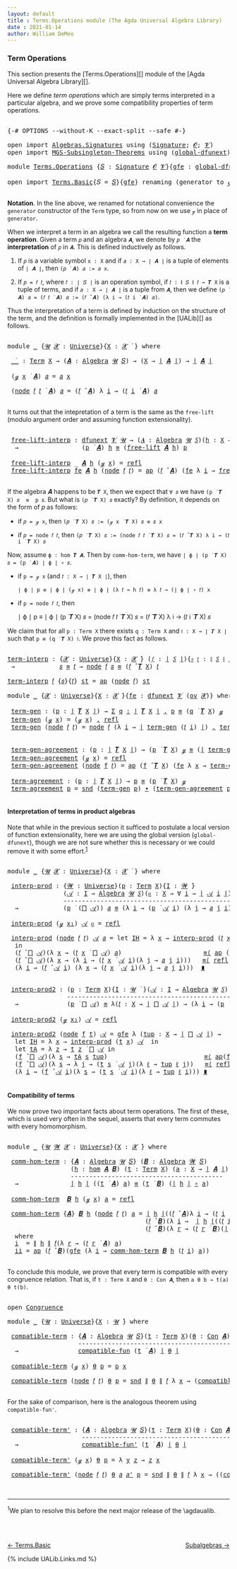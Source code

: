 ```yaml
---
layout: default
title : Terms.Operations module (The Agda Universal Algebra Library)
date : 2021-01-14
author: William DeMeo
---
```


### <a id="term-operations">Term Operations</a>

This section presents the [Terms.Operations][] module of the [Agda Universal Algebra Library][].

Here we define *term operations* which are simply terms interpreted in a particular algebra, and we prove some compatibility properties of term operations.

<pre class="Agda">

<a id="453" class="Symbol">{-#</a> <a id="457" class="Keyword">OPTIONS</a> <a id="465" class="Pragma">--without-K</a> <a id="477" class="Pragma">--exact-split</a> <a id="491" class="Pragma">--safe</a> <a id="498" class="Symbol">#-}</a>

<a id="503" class="Keyword">open</a> <a id="508" class="Keyword">import</a> <a id="515" href="Algebras.Signatures.html" class="Module">Algebras.Signatures</a> <a id="535" class="Keyword">using</a> <a id="541" class="Symbol">(</a><a id="542" href="Algebras.Signatures.html#1299" class="Function">Signature</a><a id="551" class="Symbol">;</a> <a id="553" href="Prelude.Preliminaries.html#6320" class="Generalizable">𝓞</a><a id="554" class="Symbol">;</a> <a id="556" href="Universes.html#262" class="Generalizable">𝓥</a><a id="557" class="Symbol">)</a>
<a id="559" class="Keyword">open</a> <a id="564" class="Keyword">import</a> <a id="571" href="MGS-Subsingleton-Theorems.html" class="Module">MGS-Subsingleton-Theorems</a> <a id="597" class="Keyword">using</a> <a id="603" class="Symbol">(</a><a id="604" href="MGS-Subsingleton-Theorems.html#3468" class="Function">global-dfunext</a><a id="618" class="Symbol">)</a>

<a id="621" class="Keyword">module</a> <a id="628" href="Terms.Operations.html" class="Module">Terms.Operations</a> <a id="645" class="Symbol">{</a><a id="646" href="Terms.Operations.html#646" class="Bound">𝑆</a> <a id="648" class="Symbol">:</a> <a id="650" href="Algebras.Signatures.html#1299" class="Function">Signature</a> <a id="660" href="Prelude.Preliminaries.html#6320" class="Generalizable">𝓞</a> <a id="662" href="Universes.html#262" class="Generalizable">𝓥</a><a id="663" class="Symbol">}{</a><a id="665" href="Terms.Operations.html#665" class="Bound">gfe</a> <a id="669" class="Symbol">:</a> <a id="671" href="MGS-Subsingleton-Theorems.html#3468" class="Function">global-dfunext</a><a id="685" class="Symbol">}</a> <a id="687" class="Keyword">where</a>

<a id="694" class="Keyword">open</a> <a id="699" class="Keyword">import</a> <a id="706" href="Terms.Basic.html" class="Module">Terms.Basic</a><a id="717" class="Symbol">{</a><a id="718" class="Argument">𝑆</a> <a id="720" class="Symbol">=</a> <a id="722" href="Terms.Operations.html#646" class="Bound">𝑆</a><a id="723" class="Symbol">}{</a><a id="725" href="Terms.Operations.html#665" class="Bound">gfe</a><a id="728" class="Symbol">}</a> <a id="730" class="Keyword">renaming</a> <a id="739" class="Symbol">(</a>generator <a id="750" class="Symbol">to</a> ℊ<a id="754" class="Symbol">)</a> <a id="756" class="Keyword">public</a>

</pre>

**Notation**. In the line above, we renamed for notational convenience the `generator` constructor of the `Term` type, so from now on we use `ℊ` in place of `generator`.

When we interpret a term in an algebra we call the resulting function a **term operation**.  Given a term `𝑝` and an algebra `𝑨`, we denote by `𝑝 ̇ 𝑨` the **interpretation** of `𝑝` in `𝑨`.  This is defined inductively as follows.

1. If `𝑝` is a variable symbol `x : X` and if `𝑎 : X → ∣ 𝑨 ∣` is a tuple of elements of `∣ 𝑨 ∣`, then `(𝑝 ̇ 𝑨) 𝑎 := 𝑎 x`.

2. If `𝑝 = 𝑓 𝑡`, where `𝑓 : ∣ 𝑆 ∣` is an operation symbol, if `𝑡 : ∥ 𝑆 ∥ 𝑓 → 𝑻 X` is a tuple of terms, and if `𝑎 : X → ∣ 𝑨 ∣` is a tuple from `𝑨`, then we define `(𝑝 ̇ 𝑨) 𝑎 = (𝑓 𝑡 ̇ 𝑨) 𝑎 := (𝑓 ̂ 𝑨) (λ i → (𝑡 i ̇ 𝑨) 𝑎)`.

Thus the interpretation of a term is defined by induction on the structure of the term, and the definition is formally implemented in the [UALib][] as follows.

<pre class="Agda">

<a id="1697" class="Keyword">module</a> <a id="1704" href="Terms.Operations.html#1704" class="Module">_</a> <a id="1706" class="Symbol">{</a><a id="1707" href="Terms.Operations.html#1707" class="Bound">𝓤</a> <a id="1709" href="Terms.Operations.html#1709" class="Bound">𝓧</a> <a id="1711" class="Symbol">:</a> <a id="1713" href="Universes.html#205" class="Function">Universe</a><a id="1721" class="Symbol">}{</a><a id="1723" href="Terms.Operations.html#1723" class="Bound">X</a> <a id="1725" class="Symbol">:</a> <a id="1727" href="Terms.Operations.html#1709" class="Bound">𝓧</a> <a id="1729" href="Universes.html#403" class="Function Operator">̇</a> <a id="1731" class="Symbol">}</a> <a id="1733" class="Keyword">where</a>

 <a id="1741" href="Terms.Operations.html#1741" class="Function Operator">_̇_</a> <a id="1745" class="Symbol">:</a> <a id="1747" href="Terms.Basic.html#2322" class="Datatype">Term</a> <a id="1752" href="Terms.Operations.html#1723" class="Bound">X</a> <a id="1754" class="Symbol">→</a> <a id="1756" class="Symbol">(</a><a id="1757" href="Terms.Operations.html#1757" class="Bound">𝑨</a> <a id="1759" class="Symbol">:</a> <a id="1761" href="Algebras.Algebras.html#694" class="Function">Algebra</a> <a id="1769" href="Terms.Operations.html#1707" class="Bound">𝓤</a> <a id="1771" href="Terms.Operations.html#646" class="Bound">𝑆</a><a id="1772" class="Symbol">)</a> <a id="1774" class="Symbol">→</a> <a id="1776" class="Symbol">(</a><a id="1777" href="Terms.Operations.html#1723" class="Bound">X</a> <a id="1779" class="Symbol">→</a> <a id="1781" href="Prelude.Preliminaries.html#10856" class="Function Operator">∣</a> <a id="1783" href="Terms.Operations.html#1757" class="Bound">𝑨</a> <a id="1785" href="Prelude.Preliminaries.html#10856" class="Function Operator">∣</a><a id="1786" class="Symbol">)</a> <a id="1788" class="Symbol">→</a> <a id="1790" href="Prelude.Preliminaries.html#10856" class="Function Operator">∣</a> <a id="1792" href="Terms.Operations.html#1757" class="Bound">𝑨</a> <a id="1794" href="Prelude.Preliminaries.html#10856" class="Function Operator">∣</a>

 <a id="1798" class="Symbol">(</a><a id="1799" href="Terms.Operations.html#753" class="InductiveConstructor">ℊ</a> <a id="1801" href="Terms.Operations.html#1801" class="Bound">x</a> <a id="1803" href="Terms.Operations.html#1741" class="Function Operator">̇</a> <a id="1805" href="Terms.Operations.html#1805" class="Bound">𝑨</a><a id="1806" class="Symbol">)</a> <a id="1808" href="Terms.Operations.html#1808" class="Bound">𝑎</a> <a id="1810" class="Symbol">=</a> <a id="1812" href="Terms.Operations.html#1808" class="Bound">𝑎</a> <a id="1814" href="Terms.Operations.html#1801" class="Bound">x</a>

 <a id="1818" class="Symbol">(</a><a id="1819" href="Terms.Basic.html#2395" class="InductiveConstructor">node</a> <a id="1824" href="Terms.Operations.html#1824" class="Bound">𝑓</a> <a id="1826" href="Terms.Operations.html#1826" class="Bound">𝑡</a> <a id="1828" href="Terms.Operations.html#1741" class="Function Operator">̇</a> <a id="1830" href="Terms.Operations.html#1830" class="Bound">𝑨</a><a id="1831" class="Symbol">)</a> <a id="1833" href="Terms.Operations.html#1833" class="Bound">𝑎</a> <a id="1835" class="Symbol">=</a> <a id="1837" class="Symbol">(</a><a id="1838" href="Terms.Operations.html#1824" class="Bound">𝑓</a> <a id="1840" href="Algebras.Algebras.html#2991" class="Function Operator">̂</a> <a id="1842" href="Terms.Operations.html#1830" class="Bound">𝑨</a><a id="1843" class="Symbol">)</a> <a id="1845" class="Symbol">λ</a> <a id="1847" href="Terms.Operations.html#1847" class="Bound">i</a> <a id="1849" class="Symbol">→</a> <a id="1851" class="Symbol">(</a><a id="1852" href="Terms.Operations.html#1826" class="Bound">𝑡</a> <a id="1854" href="Terms.Operations.html#1847" class="Bound">i</a> <a id="1856" href="Terms.Operations.html#1741" class="Function Operator">̇</a> <a id="1858" href="Terms.Operations.html#1830" class="Bound">𝑨</a><a id="1859" class="Symbol">)</a> <a id="1861" href="Terms.Operations.html#1833" class="Bound">𝑎</a>

</pre>

It turns out that the intepretation of a term is the same as the `free-lift` (modulo argument order and assuming function extensionality).

<pre class="Agda">

 <a id="2031" href="Terms.Operations.html#2031" class="Function">free-lift-interp</a> <a id="2048" class="Symbol">:</a> <a id="2050" href="MGS-FunExt-from-Univalence.html#2039" class="Function">dfunext</a> <a id="2058" href="Terms.Operations.html#662" class="Bound">𝓥</a> <a id="2060" href="Terms.Operations.html#1707" class="Bound">𝓤</a> <a id="2062" class="Symbol">→</a> <a id="2064" class="Symbol">(</a><a id="2065" href="Terms.Operations.html#2065" class="Bound">𝑨</a> <a id="2067" class="Symbol">:</a> <a id="2069" href="Algebras.Algebras.html#694" class="Function">Algebra</a> <a id="2077" href="Terms.Operations.html#1707" class="Bound">𝓤</a> <a id="2079" href="Terms.Operations.html#646" class="Bound">𝑆</a><a id="2080" class="Symbol">)(</a><a id="2082" href="Terms.Operations.html#2082" class="Bound">h</a> <a id="2084" class="Symbol">:</a> <a id="2086" href="Terms.Operations.html#1723" class="Bound">X</a> <a id="2088" class="Symbol">→</a> <a id="2090" href="Prelude.Preliminaries.html#10856" class="Function Operator">∣</a> <a id="2092" href="Terms.Operations.html#2065" class="Bound">𝑨</a> <a id="2094" href="Prelude.Preliminaries.html#10856" class="Function Operator">∣</a><a id="2095" class="Symbol">)(</a><a id="2097" href="Terms.Operations.html#2097" class="Bound">p</a> <a id="2099" class="Symbol">:</a> <a id="2101" href="Terms.Basic.html#2322" class="Datatype">Term</a> <a id="2106" href="Terms.Operations.html#1723" class="Bound">X</a><a id="2107" class="Symbol">)</a>
  <a id="2111" class="Symbol">→</a>                 <a id="2129" class="Symbol">(</a><a id="2130" href="Terms.Operations.html#2097" class="Bound">p</a> <a id="2132" href="Terms.Operations.html#1741" class="Function Operator">̇</a> <a id="2134" href="Terms.Operations.html#2065" class="Bound">𝑨</a><a id="2135" class="Symbol">)</a> <a id="2137" href="Terms.Operations.html#2082" class="Bound">h</a> <a id="2139" href="MGS-MLTT.html#4207" class="Datatype Operator">≡</a> <a id="2141" class="Symbol">(</a><a id="2142" href="Terms.Basic.html#4360" class="Function">free-lift</a> <a id="2152" href="Terms.Operations.html#2065" class="Bound">𝑨</a> <a id="2154" href="Terms.Operations.html#2082" class="Bound">h</a><a id="2155" class="Symbol">)</a> <a id="2157" href="Terms.Operations.html#2097" class="Bound">p</a>

 <a id="2161" href="Terms.Operations.html#2031" class="Function">free-lift-interp</a> <a id="2178" class="Symbol">_</a> <a id="2180" href="Terms.Operations.html#2180" class="Bound">𝑨</a> <a id="2182" href="Terms.Operations.html#2182" class="Bound">h</a> <a id="2184" class="Symbol">(</a><a id="2185" href="Terms.Operations.html#753" class="InductiveConstructor">ℊ</a> <a id="2187" href="Terms.Operations.html#2187" class="Bound">x</a><a id="2188" class="Symbol">)</a> <a id="2190" class="Symbol">=</a> <a id="2192" href="MGS-MLTT.html#4221" class="InductiveConstructor">refl</a>
 <a id="2198" href="Terms.Operations.html#2031" class="Function">free-lift-interp</a> <a id="2215" href="Terms.Operations.html#2215" class="Bound">fe</a> <a id="2218" href="Terms.Operations.html#2218" class="Bound">𝑨</a> <a id="2220" href="Terms.Operations.html#2220" class="Bound">h</a> <a id="2222" class="Symbol">(</a><a id="2223" href="Terms.Basic.html#2395" class="InductiveConstructor">node</a> <a id="2228" href="Terms.Operations.html#2228" class="Bound">𝑓</a> <a id="2230" href="Terms.Operations.html#2230" class="Bound">𝑡</a><a id="2231" class="Symbol">)</a> <a id="2233" class="Symbol">=</a> <a id="2235" href="MGS-MLTT.html#6613" class="Function">ap</a> <a id="2238" class="Symbol">(</a><a id="2239" href="Terms.Operations.html#2228" class="Bound">𝑓</a> <a id="2241" href="Algebras.Algebras.html#2991" class="Function Operator">̂</a> <a id="2243" href="Terms.Operations.html#2218" class="Bound">𝑨</a><a id="2244" class="Symbol">)</a> <a id="2246" class="Symbol">(</a><a id="2247" href="Terms.Operations.html#2215" class="Bound">fe</a> <a id="2250" class="Symbol">λ</a> <a id="2252" href="Terms.Operations.html#2252" class="Bound">i</a> <a id="2254" class="Symbol">→</a> <a id="2256" href="Terms.Operations.html#2031" class="Function">free-lift-interp</a> <a id="2273" href="Terms.Operations.html#2215" class="Bound">fe</a> <a id="2276" href="Terms.Operations.html#2218" class="Bound">𝑨</a> <a id="2278" href="Terms.Operations.html#2220" class="Bound">h</a> <a id="2280" class="Symbol">(</a><a id="2281" href="Terms.Operations.html#2230" class="Bound">𝑡</a> <a id="2283" href="Terms.Operations.html#2252" class="Bound">i</a><a id="2284" class="Symbol">))</a>

</pre>

If the algebra 𝑨 happens to be `𝑻 X`, then we expect that `∀ 𝑠` we have `(p ̇ 𝑻 X) 𝑠  ≡  p 𝑠`. But what is `(𝑝 ̇ 𝑻 X) 𝑠` exactly? By definition, it depends on the form of 𝑝 as follows:

* if `𝑝 = ℊ x`, then `(𝑝 ̇ 𝑻 X) 𝑠 := (ℊ x ̇ 𝑻 X) 𝑠 ≡ 𝑠 x`

* if `𝑝 = node 𝑓 𝑡`, then `(𝑝 ̇ 𝑻 X) 𝑠 := (node 𝑓 𝑡 ̇ 𝑻 X) 𝑠 = (𝑓 ̂ 𝑻 X) λ i → (𝑡 i ̇ 𝑻 X) 𝑠`

Now, assume `ϕ : hom 𝑻 𝑨`. Then by `comm-hom-term`, we have `∣ ϕ ∣ (p ̇ 𝑻 X) 𝑠 = (p ̇ 𝑨) ∣ ϕ ∣ ∘ 𝑠`.

* if `p = ℊ x` (and `𝑡 : X → ∣ 𝑻 X ∣`), then

  `∣ ϕ ∣ p ≡ ∣ ϕ ∣ (ℊ x) ≡ ∣ ϕ ∣ (λ 𝑡 → h 𝑡) ≡ λ 𝑡 → (∣ ϕ ∣ ∘ 𝑡) x`

* if `p = node 𝑓 𝑡`, then

   ∣ ϕ ∣ p ≡ ∣ ϕ ∣ (p ̇ 𝑻 X) 𝑠 = (node 𝑓 𝑡 ̇ 𝑻 X) 𝑠 = (𝑓 ̂ 𝑻 X) λ i → (𝑡 i ̇ 𝑻 X) 𝑠

We claim that for all `p : Term X` there exists `q : Term X` and `𝔱 : X → ∣ 𝑻 X ∣` such that `p ≡ (q ̇ 𝑻 X) 𝔱`. We prove this fact as follows.

<pre class="Agda">

<a id="term-interp"></a><a id="3127" href="Terms.Operations.html#3127" class="Function">term-interp</a> <a id="3139" class="Symbol">:</a> <a id="3141" class="Symbol">{</a><a id="3142" href="Terms.Operations.html#3142" class="Bound">𝓧</a> <a id="3144" class="Symbol">:</a> <a id="3146" href="Universes.html#205" class="Function">Universe</a><a id="3154" class="Symbol">}{</a><a id="3156" href="Terms.Operations.html#3156" class="Bound">X</a> <a id="3158" class="Symbol">:</a> <a id="3160" href="Terms.Operations.html#3142" class="Bound">𝓧</a> <a id="3162" href="Universes.html#403" class="Function Operator">̇</a><a id="3163" class="Symbol">}</a> <a id="3165" class="Symbol">(</a><a id="3166" href="Terms.Operations.html#3166" class="Bound">𝑓</a> <a id="3168" class="Symbol">:</a> <a id="3170" href="Prelude.Preliminaries.html#10856" class="Function Operator">∣</a> <a id="3172" href="Terms.Operations.html#646" class="Bound">𝑆</a> <a id="3174" href="Prelude.Preliminaries.html#10856" class="Function Operator">∣</a><a id="3175" class="Symbol">){</a><a id="3177" href="Terms.Operations.html#3177" class="Bound">𝑠</a> <a id="3179" href="Terms.Operations.html#3179" class="Bound">𝑡</a> <a id="3181" class="Symbol">:</a> <a id="3183" href="Prelude.Preliminaries.html#10934" class="Function Operator">∥</a> <a id="3185" href="Terms.Operations.html#646" class="Bound">𝑆</a> <a id="3187" href="Prelude.Preliminaries.html#10934" class="Function Operator">∥</a> <a id="3189" href="Terms.Operations.html#3166" class="Bound">𝑓</a> <a id="3191" class="Symbol">→</a> <a id="3193" href="Terms.Basic.html#2322" class="Datatype">Term</a> <a id="3198" href="Terms.Operations.html#3156" class="Bound">X</a><a id="3199" class="Symbol">}</a>
 <a id="3202" class="Symbol">→</a>            <a id="3215" href="Terms.Operations.html#3177" class="Bound">𝑠</a> <a id="3217" href="MGS-MLTT.html#4207" class="Datatype Operator">≡</a> <a id="3219" href="Terms.Operations.html#3179" class="Bound">𝑡</a> <a id="3221" class="Symbol">→</a> <a id="3223" href="Terms.Basic.html#2395" class="InductiveConstructor">node</a> <a id="3228" href="Terms.Operations.html#3166" class="Bound">𝑓</a> <a id="3230" href="Terms.Operations.html#3177" class="Bound">𝑠</a> <a id="3232" href="MGS-MLTT.html#4207" class="Datatype Operator">≡</a> <a id="3234" class="Symbol">(</a><a id="3235" href="Terms.Operations.html#3166" class="Bound">𝑓</a> <a id="3237" href="Algebras.Algebras.html#2991" class="Function Operator">̂</a> <a id="3239" href="Terms.Basic.html#3657" class="Function">𝑻</a> <a id="3241" href="Terms.Operations.html#3156" class="Bound">X</a><a id="3242" class="Symbol">)</a> <a id="3244" href="Terms.Operations.html#3179" class="Bound">𝑡</a>

<a id="3247" href="Terms.Operations.html#3127" class="Function">term-interp</a> <a id="3259" href="Terms.Operations.html#3259" class="Bound">𝑓</a> <a id="3261" class="Symbol">{</a><a id="3262" href="Terms.Operations.html#3262" class="Bound">𝑠</a><a id="3263" class="Symbol">}{</a><a id="3265" href="Terms.Operations.html#3265" class="Bound">𝑡</a><a id="3266" class="Symbol">}</a> <a id="3268" href="Terms.Operations.html#3268" class="Bound">st</a> <a id="3271" class="Symbol">=</a> <a id="3273" href="MGS-MLTT.html#6613" class="Function">ap</a> <a id="3276" class="Symbol">(</a><a id="3277" href="Terms.Basic.html#2395" class="InductiveConstructor">node</a> <a id="3282" href="Terms.Operations.html#3259" class="Bound">𝑓</a><a id="3283" class="Symbol">)</a> <a id="3285" href="Terms.Operations.html#3268" class="Bound">st</a>

<a id="3289" class="Keyword">module</a> <a id="3296" href="Terms.Operations.html#3296" class="Module">_</a> <a id="3298" class="Symbol">{</a><a id="3299" href="Terms.Operations.html#3299" class="Bound">𝓧</a> <a id="3301" class="Symbol">:</a> <a id="3303" href="Universes.html#205" class="Function">Universe</a><a id="3311" class="Symbol">}{</a><a id="3313" href="Terms.Operations.html#3313" class="Bound">X</a> <a id="3315" class="Symbol">:</a> <a id="3317" href="Terms.Operations.html#3299" class="Bound">𝓧</a> <a id="3319" href="Universes.html#403" class="Function Operator">̇</a><a id="3320" class="Symbol">}{</a><a id="3322" href="Terms.Operations.html#3322" class="Bound">fe</a> <a id="3325" class="Symbol">:</a> <a id="3327" href="MGS-FunExt-from-Univalence.html#2039" class="Function">dfunext</a> <a id="3335" href="Terms.Operations.html#662" class="Bound">𝓥</a> <a id="3337" class="Symbol">(</a><a id="3338" href="Algebras.Products.html#1918" class="Function">ov</a> <a id="3341" href="Terms.Operations.html#3299" class="Bound">𝓧</a><a id="3342" class="Symbol">)}</a> <a id="3345" class="Keyword">where</a>

 <a id="3353" href="Terms.Operations.html#3353" class="Function">term-gen</a> <a id="3362" class="Symbol">:</a> <a id="3364" class="Symbol">(</a><a id="3365" href="Terms.Operations.html#3365" class="Bound">p</a> <a id="3367" class="Symbol">:</a> <a id="3369" href="Prelude.Preliminaries.html#10856" class="Function Operator">∣</a> <a id="3371" href="Terms.Basic.html#3657" class="Function">𝑻</a> <a id="3373" href="Terms.Operations.html#3313" class="Bound">X</a> <a id="3375" href="Prelude.Preliminaries.html#10856" class="Function Operator">∣</a><a id="3376" class="Symbol">)</a> <a id="3378" class="Symbol">→</a> <a id="3380" href="MGS-MLTT.html#3074" class="Function">Σ</a> <a id="3382" href="Terms.Operations.html#3382" class="Bound">q</a> <a id="3384" href="MGS-MLTT.html#3074" class="Function">꞉</a> <a id="3386" href="Prelude.Preliminaries.html#10856" class="Function Operator">∣</a> <a id="3388" href="Terms.Basic.html#3657" class="Function">𝑻</a> <a id="3390" href="Terms.Operations.html#3313" class="Bound">X</a> <a id="3392" href="Prelude.Preliminaries.html#10856" class="Function Operator">∣</a> <a id="3394" href="MGS-MLTT.html#3074" class="Function">,</a> <a id="3396" href="Terms.Operations.html#3365" class="Bound">p</a> <a id="3398" href="MGS-MLTT.html#4207" class="Datatype Operator">≡</a> <a id="3400" class="Symbol">(</a><a id="3401" href="Terms.Operations.html#3382" class="Bound">q</a> <a id="3403" href="Terms.Operations.html#1741" class="Function Operator">̇</a> <a id="3405" href="Terms.Basic.html#3657" class="Function">𝑻</a> <a id="3407" href="Terms.Operations.html#3313" class="Bound">X</a><a id="3408" class="Symbol">)</a> <a id="3410" href="Terms.Operations.html#753" class="InductiveConstructor">ℊ</a>
 <a id="3413" href="Terms.Operations.html#3353" class="Function">term-gen</a> <a id="3422" class="Symbol">(</a><a id="3423" href="Terms.Operations.html#753" class="InductiveConstructor">ℊ</a> <a id="3425" href="Terms.Operations.html#3425" class="Bound">x</a><a id="3426" class="Symbol">)</a> <a id="3428" class="Symbol">=</a> <a id="3430" class="Symbol">(</a><a id="3431" href="Terms.Operations.html#753" class="InductiveConstructor">ℊ</a> <a id="3433" href="Terms.Operations.html#3425" class="Bound">x</a><a id="3434" class="Symbol">)</a> <a id="3436" href="MGS-MLTT.html#2929" class="InductiveConstructor Operator">,</a> <a id="3438" href="MGS-MLTT.html#4221" class="InductiveConstructor">refl</a>
 <a id="3444" href="Terms.Operations.html#3353" class="Function">term-gen</a> <a id="3453" class="Symbol">(</a><a id="3454" href="Terms.Basic.html#2395" class="InductiveConstructor">node</a> <a id="3459" href="Terms.Operations.html#3459" class="Bound">𝑓</a> <a id="3461" href="Terms.Operations.html#3461" class="Bound">𝑡</a><a id="3462" class="Symbol">)</a> <a id="3464" class="Symbol">=</a> <a id="3466" href="Terms.Basic.html#2395" class="InductiveConstructor">node</a> <a id="3471" href="Terms.Operations.html#3459" class="Bound">𝑓</a> <a id="3473" class="Symbol">(λ</a> <a id="3476" href="Terms.Operations.html#3476" class="Bound">i</a> <a id="3478" class="Symbol">→</a> <a id="3480" href="Prelude.Preliminaries.html#10856" class="Function Operator">∣</a> <a id="3482" href="Terms.Operations.html#3353" class="Function">term-gen</a> <a id="3491" class="Symbol">(</a><a id="3492" href="Terms.Operations.html#3461" class="Bound">𝑡</a> <a id="3494" href="Terms.Operations.html#3476" class="Bound">i</a><a id="3495" class="Symbol">)</a> <a id="3497" href="Prelude.Preliminaries.html#10856" class="Function Operator">∣</a><a id="3498" class="Symbol">)</a> <a id="3500" href="MGS-MLTT.html#2929" class="InductiveConstructor Operator">,</a> <a id="3502" href="Terms.Operations.html#3127" class="Function">term-interp</a> <a id="3514" href="Terms.Operations.html#3459" class="Bound">𝑓</a> <a id="3516" class="Symbol">(</a><a id="3517" href="Terms.Operations.html#3322" class="Bound">fe</a> <a id="3520" class="Symbol">λ</a> <a id="3522" href="Terms.Operations.html#3522" class="Bound">i</a> <a id="3524" class="Symbol">→</a> <a id="3526" href="Prelude.Preliminaries.html#10934" class="Function Operator">∥</a> <a id="3528" href="Terms.Operations.html#3353" class="Function">term-gen</a> <a id="3537" class="Symbol">(</a><a id="3538" href="Terms.Operations.html#3461" class="Bound">𝑡</a> <a id="3540" href="Terms.Operations.html#3522" class="Bound">i</a><a id="3541" class="Symbol">)</a> <a id="3543" href="Prelude.Preliminaries.html#10934" class="Function Operator">∥</a><a id="3544" class="Symbol">)</a>


 <a id="3549" href="Terms.Operations.html#3549" class="Function">term-gen-agreement</a> <a id="3568" class="Symbol">:</a> <a id="3570" class="Symbol">(</a><a id="3571" href="Terms.Operations.html#3571" class="Bound">p</a> <a id="3573" class="Symbol">:</a> <a id="3575" href="Prelude.Preliminaries.html#10856" class="Function Operator">∣</a> <a id="3577" href="Terms.Basic.html#3657" class="Function">𝑻</a> <a id="3579" href="Terms.Operations.html#3313" class="Bound">X</a> <a id="3581" href="Prelude.Preliminaries.html#10856" class="Function Operator">∣</a><a id="3582" class="Symbol">)</a> <a id="3584" class="Symbol">→</a> <a id="3586" class="Symbol">(</a><a id="3587" href="Terms.Operations.html#3571" class="Bound">p</a> <a id="3589" href="Terms.Operations.html#1741" class="Function Operator">̇</a> <a id="3591" href="Terms.Basic.html#3657" class="Function">𝑻</a> <a id="3593" href="Terms.Operations.html#3313" class="Bound">X</a><a id="3594" class="Symbol">)</a> <a id="3596" href="Terms.Operations.html#753" class="InductiveConstructor">ℊ</a> <a id="3598" href="MGS-MLTT.html#4207" class="Datatype Operator">≡</a> <a id="3600" class="Symbol">(</a><a id="3601" href="Prelude.Preliminaries.html#10856" class="Function Operator">∣</a> <a id="3603" href="Terms.Operations.html#3353" class="Function">term-gen</a> <a id="3612" href="Terms.Operations.html#3571" class="Bound">p</a> <a id="3614" href="Prelude.Preliminaries.html#10856" class="Function Operator">∣</a> <a id="3616" href="Terms.Operations.html#1741" class="Function Operator">̇</a> <a id="3618" href="Terms.Basic.html#3657" class="Function">𝑻</a> <a id="3620" href="Terms.Operations.html#3313" class="Bound">X</a><a id="3621" class="Symbol">)</a> <a id="3623" href="Terms.Operations.html#753" class="InductiveConstructor">ℊ</a>
 <a id="3626" href="Terms.Operations.html#3549" class="Function">term-gen-agreement</a> <a id="3645" class="Symbol">(</a><a id="3646" href="Terms.Operations.html#753" class="InductiveConstructor">ℊ</a> <a id="3648" href="Terms.Operations.html#3648" class="Bound">x</a><a id="3649" class="Symbol">)</a> <a id="3651" class="Symbol">=</a> <a id="3653" href="MGS-MLTT.html#4221" class="InductiveConstructor">refl</a>
 <a id="3659" href="Terms.Operations.html#3549" class="Function">term-gen-agreement</a> <a id="3678" class="Symbol">(</a><a id="3679" href="Terms.Basic.html#2395" class="InductiveConstructor">node</a> <a id="3684" href="Terms.Operations.html#3684" class="Bound">f</a> <a id="3686" href="Terms.Operations.html#3686" class="Bound">𝑡</a><a id="3687" class="Symbol">)</a> <a id="3689" class="Symbol">=</a> <a id="3691" href="MGS-MLTT.html#6613" class="Function">ap</a> <a id="3694" class="Symbol">(</a><a id="3695" href="Terms.Operations.html#3684" class="Bound">f</a> <a id="3697" href="Algebras.Algebras.html#2991" class="Function Operator">̂</a> <a id="3699" href="Terms.Basic.html#3657" class="Function">𝑻</a> <a id="3701" href="Terms.Operations.html#3313" class="Bound">X</a><a id="3702" class="Symbol">)</a> <a id="3704" class="Symbol">(</a><a id="3705" href="Terms.Operations.html#3322" class="Bound">fe</a> <a id="3708" class="Symbol">λ</a> <a id="3710" href="Terms.Operations.html#3710" class="Bound">x</a> <a id="3712" class="Symbol">→</a> <a id="3714" href="Terms.Operations.html#3549" class="Function">term-gen-agreement</a> <a id="3733" class="Symbol">(</a><a id="3734" href="Terms.Operations.html#3686" class="Bound">𝑡</a> <a id="3736" href="Terms.Operations.html#3710" class="Bound">x</a><a id="3737" class="Symbol">))</a>

 <a id="3742" href="Terms.Operations.html#3742" class="Function">term-agreement</a> <a id="3757" class="Symbol">:</a> <a id="3759" class="Symbol">(</a><a id="3760" href="Terms.Operations.html#3760" class="Bound">p</a> <a id="3762" class="Symbol">:</a> <a id="3764" href="Prelude.Preliminaries.html#10856" class="Function Operator">∣</a> <a id="3766" href="Terms.Basic.html#3657" class="Function">𝑻</a> <a id="3768" href="Terms.Operations.html#3313" class="Bound">X</a> <a id="3770" href="Prelude.Preliminaries.html#10856" class="Function Operator">∣</a><a id="3771" class="Symbol">)</a> <a id="3773" class="Symbol">→</a> <a id="3775" href="Terms.Operations.html#3760" class="Bound">p</a> <a id="3777" href="MGS-MLTT.html#4207" class="Datatype Operator">≡</a> <a id="3779" class="Symbol">(</a><a id="3780" href="Terms.Operations.html#3760" class="Bound">p</a> <a id="3782" href="Terms.Operations.html#1741" class="Function Operator">̇</a> <a id="3784" href="Terms.Basic.html#3657" class="Function">𝑻</a> <a id="3786" href="Terms.Operations.html#3313" class="Bound">X</a><a id="3787" class="Symbol">)</a> <a id="3789" href="Terms.Operations.html#753" class="InductiveConstructor">ℊ</a>
 <a id="3792" href="Terms.Operations.html#3742" class="Function">term-agreement</a> <a id="3807" href="Terms.Operations.html#3807" class="Bound">p</a> <a id="3809" class="Symbol">=</a> <a id="3811" href="Prelude.Preliminaries.html#10938" class="Function">snd</a> <a id="3815" class="Symbol">(</a><a id="3816" href="Terms.Operations.html#3353" class="Function">term-gen</a> <a id="3825" href="Terms.Operations.html#3807" class="Bound">p</a><a id="3826" class="Symbol">)</a> <a id="3828" href="MGS-MLTT.html#5910" class="Function Operator">∙</a> <a id="3830" class="Symbol">(</a><a id="3831" href="Terms.Operations.html#3549" class="Function">term-gen-agreement</a> <a id="3850" href="Terms.Operations.html#3807" class="Bound">p</a><a id="3851" class="Symbol">)</a><a id="3852" href="MGS-MLTT.html#6125" class="Function Operator">⁻¹</a>

</pre>



#### <a id="interpretation-of-terms-in-product-algebras">Interpretation of terms in product algebras</a>

Note that while in the previous section it sufficed to postulate a local version of function extensionality, here we are using the global version (`global-dfunext`), though we are not sure whether this is necessary or we could remove it with some effort.<sup>[1](Terms.Operations.html#fn1)</sup>

<pre class="Agda">

<a id="4287" class="Keyword">module</a> <a id="4294" href="Terms.Operations.html#4294" class="Module">_</a> <a id="4296" class="Symbol">{</a><a id="4297" href="Terms.Operations.html#4297" class="Bound">𝓤</a> <a id="4299" href="Terms.Operations.html#4299" class="Bound">𝓧</a> <a id="4301" class="Symbol">:</a> <a id="4303" href="Universes.html#205" class="Function">Universe</a><a id="4311" class="Symbol">}{</a><a id="4313" href="Terms.Operations.html#4313" class="Bound">X</a> <a id="4315" class="Symbol">:</a> <a id="4317" href="Terms.Operations.html#4299" class="Bound">𝓧</a> <a id="4319" href="Universes.html#403" class="Function Operator">̇</a> <a id="4321" class="Symbol">}</a> <a id="4323" class="Keyword">where</a>

 <a id="4331" href="Terms.Operations.html#4331" class="Function">interp-prod</a> <a id="4343" class="Symbol">:</a> <a id="4345" class="Symbol">{</a><a id="4346" href="Terms.Operations.html#4346" class="Bound">𝓦</a> <a id="4348" class="Symbol">:</a> <a id="4350" href="Universes.html#205" class="Function">Universe</a><a id="4358" class="Symbol">}(</a><a id="4360" href="Terms.Operations.html#4360" class="Bound">p</a> <a id="4362" class="Symbol">:</a> <a id="4364" href="Terms.Basic.html#2322" class="Datatype">Term</a> <a id="4369" href="Terms.Operations.html#4313" class="Bound">X</a><a id="4370" class="Symbol">){</a><a id="4372" href="Terms.Operations.html#4372" class="Bound">I</a> <a id="4374" class="Symbol">:</a> <a id="4376" href="Terms.Operations.html#4346" class="Bound">𝓦</a> <a id="4378" href="Universes.html#403" class="Function Operator">̇</a><a id="4379" class="Symbol">}</a>
               <a id="4396" class="Symbol">(</a><a id="4397" href="Terms.Operations.html#4397" class="Bound">𝒜</a> <a id="4399" class="Symbol">:</a> <a id="4401" href="Terms.Operations.html#4372" class="Bound">I</a> <a id="4403" class="Symbol">→</a> <a id="4405" href="Algebras.Algebras.html#694" class="Function">Algebra</a> <a id="4413" href="Terms.Operations.html#4297" class="Bound">𝓤</a> <a id="4415" href="Terms.Operations.html#646" class="Bound">𝑆</a><a id="4416" class="Symbol">)(</a><a id="4418" href="Terms.Operations.html#4418" class="Bound">𝑎</a> <a id="4420" class="Symbol">:</a> <a id="4422" href="Terms.Operations.html#4313" class="Bound">X</a> <a id="4424" class="Symbol">→</a> <a id="4426" class="Symbol">∀</a> <a id="4428" href="Terms.Operations.html#4428" class="Bound">i</a> <a id="4430" class="Symbol">→</a> <a id="4432" href="Prelude.Preliminaries.html#10856" class="Function Operator">∣</a> <a id="4434" href="Terms.Operations.html#4397" class="Bound">𝒜</a> <a id="4436" href="Terms.Operations.html#4428" class="Bound">i</a> <a id="4438" href="Prelude.Preliminaries.html#10856" class="Function Operator">∣</a><a id="4439" class="Symbol">)</a>
               <a id="4456" class="Comment">-----------------------------------------------</a>
  <a id="4506" class="Symbol">→</a>            <a id="4519" class="Symbol">(</a><a id="4520" href="Terms.Operations.html#4360" class="Bound">p</a> <a id="4522" href="Terms.Operations.html#1741" class="Function Operator">̇</a> <a id="4524" class="Symbol">(</a><a id="4525" href="Algebras.Products.html#908" class="Function">⨅</a> <a id="4527" href="Terms.Operations.html#4397" class="Bound">𝒜</a><a id="4528" class="Symbol">))</a> <a id="4531" href="Terms.Operations.html#4418" class="Bound">𝑎</a> <a id="4533" href="MGS-MLTT.html#4207" class="Datatype Operator">≡</a> <a id="4535" class="Symbol">(λ</a> <a id="4538" href="Terms.Operations.html#4538" class="Bound">i</a> <a id="4540" class="Symbol">→</a> <a id="4542" class="Symbol">(</a><a id="4543" href="Terms.Operations.html#4360" class="Bound">p</a> <a id="4545" href="Terms.Operations.html#1741" class="Function Operator">̇</a> <a id="4547" href="Terms.Operations.html#4397" class="Bound">𝒜</a> <a id="4549" href="Terms.Operations.html#4538" class="Bound">i</a><a id="4550" class="Symbol">)</a> <a id="4552" class="Symbol">(λ</a> <a id="4555" href="Terms.Operations.html#4555" class="Bound">j</a> <a id="4557" class="Symbol">→</a> <a id="4559" href="Terms.Operations.html#4418" class="Bound">𝑎</a> <a id="4561" href="Terms.Operations.html#4555" class="Bound">j</a> <a id="4563" href="Terms.Operations.html#4538" class="Bound">i</a><a id="4564" class="Symbol">))</a>

 <a id="4569" href="Terms.Operations.html#4331" class="Function">interp-prod</a> <a id="4581" class="Symbol">(</a><a id="4582" href="Terms.Operations.html#753" class="InductiveConstructor">ℊ</a> <a id="4584" href="Terms.Operations.html#4584" class="Bound">x₁</a><a id="4586" class="Symbol">)</a> <a id="4588" href="Terms.Operations.html#4588" class="Bound">𝒜</a> <a id="4590" href="Terms.Operations.html#4590" class="Bound">𝑎</a> <a id="4592" class="Symbol">=</a> <a id="4594" href="MGS-MLTT.html#4221" class="InductiveConstructor">refl</a>

 <a id="4601" href="Terms.Operations.html#4331" class="Function">interp-prod</a> <a id="4613" class="Symbol">(</a><a id="4614" href="Terms.Basic.html#2395" class="InductiveConstructor">node</a> <a id="4619" href="Terms.Operations.html#4619" class="Bound">𝑓</a> <a id="4621" href="Terms.Operations.html#4621" class="Bound">𝑡</a><a id="4622" class="Symbol">)</a> <a id="4624" href="Terms.Operations.html#4624" class="Bound">𝒜</a> <a id="4626" href="Terms.Operations.html#4626" class="Bound">𝑎</a> <a id="4628" class="Symbol">=</a> <a id="4630" class="Keyword">let</a> <a id="4634" href="Terms.Operations.html#4634" class="Bound">IH</a> <a id="4637" class="Symbol">=</a> <a id="4639" class="Symbol">λ</a> <a id="4641" href="Terms.Operations.html#4641" class="Bound">x</a> <a id="4643" class="Symbol">→</a> <a id="4645" href="Terms.Operations.html#4331" class="Function">interp-prod</a> <a id="4657" class="Symbol">(</a><a id="4658" href="Terms.Operations.html#4621" class="Bound">𝑡</a> <a id="4660" href="Terms.Operations.html#4641" class="Bound">x</a><a id="4661" class="Symbol">)</a> <a id="4663" href="Terms.Operations.html#4624" class="Bound">𝒜</a> <a id="4665" href="Terms.Operations.html#4626" class="Bound">𝑎</a>
  <a id="4669" class="Keyword">in</a>
  <a id="4674" class="Symbol">(</a><a id="4675" href="Terms.Operations.html#4619" class="Bound">𝑓</a> <a id="4677" href="Algebras.Algebras.html#2991" class="Function Operator">̂</a> <a id="4679" href="Algebras.Products.html#908" class="Function">⨅</a> <a id="4681" href="Terms.Operations.html#4624" class="Bound">𝒜</a><a id="4682" class="Symbol">)(λ</a> <a id="4686" href="Terms.Operations.html#4686" class="Bound">x</a> <a id="4688" class="Symbol">→</a> <a id="4690" class="Symbol">(</a><a id="4691" href="Terms.Operations.html#4621" class="Bound">𝑡</a> <a id="4693" href="Terms.Operations.html#4686" class="Bound">x</a> <a id="4695" href="Terms.Operations.html#1741" class="Function Operator">̇</a> <a id="4697" href="Algebras.Products.html#908" class="Function">⨅</a> <a id="4699" href="Terms.Operations.html#4624" class="Bound">𝒜</a><a id="4700" class="Symbol">)</a> <a id="4702" href="Terms.Operations.html#4626" class="Bound">𝑎</a><a id="4703" class="Symbol">)</a>                      <a id="4726" href="MGS-MLTT.html#5997" class="Function Operator">≡⟨</a> <a id="4729" href="MGS-MLTT.html#6613" class="Function">ap</a> <a id="4732" class="Symbol">(</a><a id="4733" href="Terms.Operations.html#4619" class="Bound">𝑓</a> <a id="4735" href="Algebras.Algebras.html#2991" class="Function Operator">̂</a> <a id="4737" href="Algebras.Products.html#908" class="Function">⨅</a> <a id="4739" href="Terms.Operations.html#4624" class="Bound">𝒜</a><a id="4740" class="Symbol">)(</a><a id="4742" href="Terms.Operations.html#665" class="Bound">gfe</a> <a id="4746" href="Terms.Operations.html#4634" class="Bound">IH</a><a id="4748" class="Symbol">)</a> <a id="4750" href="MGS-MLTT.html#5997" class="Function Operator">⟩</a>
  <a id="4754" class="Symbol">(</a><a id="4755" href="Terms.Operations.html#4619" class="Bound">𝑓</a> <a id="4757" href="Algebras.Algebras.html#2991" class="Function Operator">̂</a> <a id="4759" href="Algebras.Products.html#908" class="Function">⨅</a> <a id="4761" href="Terms.Operations.html#4624" class="Bound">𝒜</a><a id="4762" class="Symbol">)(λ</a> <a id="4766" href="Terms.Operations.html#4766" class="Bound">x</a> <a id="4768" class="Symbol">→</a> <a id="4770" class="Symbol">(λ</a> <a id="4773" href="Terms.Operations.html#4773" class="Bound">i</a> <a id="4775" class="Symbol">→</a> <a id="4777" class="Symbol">(</a><a id="4778" href="Terms.Operations.html#4621" class="Bound">𝑡</a> <a id="4780" href="Terms.Operations.html#4766" class="Bound">x</a> <a id="4782" href="Terms.Operations.html#1741" class="Function Operator">̇</a> <a id="4784" href="Terms.Operations.html#4624" class="Bound">𝒜</a> <a id="4786" href="Terms.Operations.html#4773" class="Bound">i</a><a id="4787" class="Symbol">)(λ</a> <a id="4791" href="Terms.Operations.html#4791" class="Bound">j</a> <a id="4793" class="Symbol">→</a> <a id="4795" href="Terms.Operations.html#4626" class="Bound">𝑎</a> <a id="4797" href="Terms.Operations.html#4791" class="Bound">j</a> <a id="4799" href="Terms.Operations.html#4773" class="Bound">i</a><a id="4800" class="Symbol">)))</a>   <a id="4806" href="MGS-MLTT.html#5997" class="Function Operator">≡⟨</a> <a id="4809" href="MGS-MLTT.html#4221" class="InductiveConstructor">refl</a> <a id="4814" href="MGS-MLTT.html#5997" class="Function Operator">⟩</a>
  <a id="4818" class="Symbol">(λ</a> <a id="4821" href="Terms.Operations.html#4821" class="Bound">i</a> <a id="4823" class="Symbol">→</a> <a id="4825" class="Symbol">(</a><a id="4826" href="Terms.Operations.html#4619" class="Bound">𝑓</a> <a id="4828" href="Algebras.Algebras.html#2991" class="Function Operator">̂</a> <a id="4830" href="Terms.Operations.html#4624" class="Bound">𝒜</a> <a id="4832" href="Terms.Operations.html#4821" class="Bound">i</a><a id="4833" class="Symbol">)</a> <a id="4835" class="Symbol">(λ</a> <a id="4838" href="Terms.Operations.html#4838" class="Bound">x</a> <a id="4840" class="Symbol">→</a> <a id="4842" class="Symbol">(</a><a id="4843" href="Terms.Operations.html#4621" class="Bound">𝑡</a> <a id="4845" href="Terms.Operations.html#4838" class="Bound">x</a> <a id="4847" href="Terms.Operations.html#1741" class="Function Operator">̇</a> <a id="4849" href="Terms.Operations.html#4624" class="Bound">𝒜</a> <a id="4851" href="Terms.Operations.html#4821" class="Bound">i</a><a id="4852" class="Symbol">)(λ</a> <a id="4856" href="Terms.Operations.html#4856" class="Bound">j</a> <a id="4858" class="Symbol">→</a> <a id="4860" href="Terms.Operations.html#4626" class="Bound">𝑎</a> <a id="4862" href="Terms.Operations.html#4856" class="Bound">j</a> <a id="4864" href="Terms.Operations.html#4821" class="Bound">i</a><a id="4865" class="Symbol">)))</a>  <a id="4870" href="MGS-MLTT.html#6079" class="Function Operator">∎</a>


 <a id="4875" href="Terms.Operations.html#4875" class="Function">interp-prod2</a> <a id="4888" class="Symbol">:</a> <a id="4890" class="Symbol">(</a><a id="4891" href="Terms.Operations.html#4891" class="Bound">p</a> <a id="4893" class="Symbol">:</a> <a id="4895" href="Terms.Basic.html#2322" class="Datatype">Term</a> <a id="4900" href="Terms.Operations.html#4313" class="Bound">X</a><a id="4901" class="Symbol">){</a><a id="4903" href="Terms.Operations.html#4903" class="Bound">I</a> <a id="4905" class="Symbol">:</a> <a id="4907" href="Terms.Operations.html#4297" class="Bound">𝓤</a> <a id="4909" href="Universes.html#403" class="Function Operator">̇</a> <a id="4911" class="Symbol">}(</a><a id="4913" href="Terms.Operations.html#4913" class="Bound">𝒜</a> <a id="4915" class="Symbol">:</a> <a id="4917" href="Terms.Operations.html#4903" class="Bound">I</a> <a id="4919" class="Symbol">→</a> <a id="4921" href="Algebras.Algebras.html#694" class="Function">Algebra</a> <a id="4929" href="Terms.Operations.html#4297" class="Bound">𝓤</a> <a id="4931" href="Terms.Operations.html#646" class="Bound">𝑆</a><a id="4932" class="Symbol">)</a>
                <a id="4950" class="Comment">--------------------------------------------------------------</a>
  <a id="5015" class="Symbol">→</a>             <a id="5029" class="Symbol">(</a><a id="5030" href="Terms.Operations.html#4891" class="Bound">p</a> <a id="5032" href="Terms.Operations.html#1741" class="Function Operator">̇</a> <a id="5034" href="Algebras.Products.html#908" class="Function">⨅</a> <a id="5036" href="Terms.Operations.html#4913" class="Bound">𝒜</a><a id="5037" class="Symbol">)</a> <a id="5039" href="MGS-MLTT.html#4207" class="Datatype Operator">≡</a> <a id="5041" class="Symbol">λ(</a><a id="5043" href="Terms.Operations.html#5043" class="Bound">𝑡</a> <a id="5045" class="Symbol">:</a> <a id="5047" href="Terms.Operations.html#4313" class="Bound">X</a> <a id="5049" class="Symbol">→</a> <a id="5051" href="Prelude.Preliminaries.html#10856" class="Function Operator">∣</a> <a id="5053" href="Algebras.Products.html#908" class="Function">⨅</a> <a id="5055" href="Terms.Operations.html#4913" class="Bound">𝒜</a> <a id="5057" href="Prelude.Preliminaries.html#10856" class="Function Operator">∣</a><a id="5058" class="Symbol">)</a> <a id="5060" class="Symbol">→</a> <a id="5062" class="Symbol">(λ</a> <a id="5065" href="Terms.Operations.html#5065" class="Bound">i</a> <a id="5067" class="Symbol">→</a> <a id="5069" class="Symbol">(</a><a id="5070" href="Terms.Operations.html#4891" class="Bound">p</a> <a id="5072" href="Terms.Operations.html#1741" class="Function Operator">̇</a> <a id="5074" href="Terms.Operations.html#4913" class="Bound">𝒜</a> <a id="5076" href="Terms.Operations.html#5065" class="Bound">i</a><a id="5077" class="Symbol">)(λ</a> <a id="5081" href="Terms.Operations.html#5081" class="Bound">x</a> <a id="5083" class="Symbol">→</a> <a id="5085" href="Terms.Operations.html#5043" class="Bound">𝑡</a> <a id="5087" href="Terms.Operations.html#5081" class="Bound">x</a> <a id="5089" href="Terms.Operations.html#5065" class="Bound">i</a><a id="5090" class="Symbol">))</a>

 <a id="5095" href="Terms.Operations.html#4875" class="Function">interp-prod2</a> <a id="5108" class="Symbol">(</a><a id="5109" href="Terms.Operations.html#753" class="InductiveConstructor">ℊ</a> <a id="5111" href="Terms.Operations.html#5111" class="Bound">x₁</a><a id="5113" class="Symbol">)</a> <a id="5115" href="Terms.Operations.html#5115" class="Bound">𝒜</a> <a id="5117" class="Symbol">=</a> <a id="5119" href="MGS-MLTT.html#4221" class="InductiveConstructor">refl</a>

 <a id="5126" href="Terms.Operations.html#4875" class="Function">interp-prod2</a> <a id="5139" class="Symbol">(</a><a id="5140" href="Terms.Basic.html#2395" class="InductiveConstructor">node</a> <a id="5145" href="Terms.Operations.html#5145" class="Bound">f</a> <a id="5147" href="Terms.Operations.html#5147" class="Bound">t</a><a id="5148" class="Symbol">)</a> <a id="5150" href="Terms.Operations.html#5150" class="Bound">𝒜</a> <a id="5152" class="Symbol">=</a> <a id="5154" href="Terms.Operations.html#665" class="Bound">gfe</a> <a id="5158" class="Symbol">λ</a> <a id="5160" class="Symbol">(</a><a id="5161" href="Terms.Operations.html#5161" class="Bound">tup</a> <a id="5165" class="Symbol">:</a> <a id="5167" href="Terms.Operations.html#4313" class="Bound">X</a> <a id="5169" class="Symbol">→</a> <a id="5171" href="Prelude.Preliminaries.html#10856" class="Function Operator">∣</a> <a id="5173" href="Algebras.Products.html#908" class="Function">⨅</a> <a id="5175" href="Terms.Operations.html#5150" class="Bound">𝒜</a> <a id="5177" href="Prelude.Preliminaries.html#10856" class="Function Operator">∣</a><a id="5178" class="Symbol">)</a> <a id="5180" class="Symbol">→</a>
  <a id="5184" class="Keyword">let</a> <a id="5188" href="Terms.Operations.html#5188" class="Bound">IH</a> <a id="5191" class="Symbol">=</a> <a id="5193" class="Symbol">λ</a> <a id="5195" href="Terms.Operations.html#5195" class="Bound">x</a> <a id="5197" class="Symbol">→</a> <a id="5199" href="Terms.Operations.html#4331" class="Function">interp-prod</a> <a id="5211" class="Symbol">(</a><a id="5212" href="Terms.Operations.html#5147" class="Bound">t</a> <a id="5214" href="Terms.Operations.html#5195" class="Bound">x</a><a id="5215" class="Symbol">)</a> <a id="5217" href="Terms.Operations.html#5150" class="Bound">𝒜</a>  <a id="5220" class="Keyword">in</a>
  <a id="5225" class="Keyword">let</a> <a id="5229" href="Terms.Operations.html#5229" class="Bound">tA</a> <a id="5232" class="Symbol">=</a> <a id="5234" class="Symbol">λ</a> <a id="5236" href="Terms.Operations.html#5236" class="Bound">z</a> <a id="5238" class="Symbol">→</a> <a id="5240" href="Terms.Operations.html#5147" class="Bound">t</a> <a id="5242" href="Terms.Operations.html#5236" class="Bound">z</a> <a id="5244" href="Terms.Operations.html#1741" class="Function Operator">̇</a> <a id="5246" href="Algebras.Products.html#908" class="Function">⨅</a> <a id="5248" href="Terms.Operations.html#5150" class="Bound">𝒜</a> <a id="5250" class="Keyword">in</a>
  <a id="5255" class="Symbol">(</a><a id="5256" href="Terms.Operations.html#5145" class="Bound">f</a> <a id="5258" href="Algebras.Algebras.html#2991" class="Function Operator">̂</a> <a id="5260" href="Algebras.Products.html#908" class="Function">⨅</a> <a id="5262" href="Terms.Operations.html#5150" class="Bound">𝒜</a><a id="5263" class="Symbol">)(λ</a> <a id="5267" href="Terms.Operations.html#5267" class="Bound">s</a> <a id="5269" class="Symbol">→</a> <a id="5271" href="Terms.Operations.html#5229" class="Bound">tA</a> <a id="5274" href="Terms.Operations.html#5267" class="Bound">s</a> <a id="5276" href="Terms.Operations.html#5161" class="Bound">tup</a><a id="5279" class="Symbol">)</a>                          <a id="5306" href="MGS-MLTT.html#5997" class="Function Operator">≡⟨</a> <a id="5309" href="MGS-MLTT.html#6613" class="Function">ap</a><a id="5311" class="Symbol">(</a><a id="5312" href="Terms.Operations.html#5145" class="Bound">f</a> <a id="5314" href="Algebras.Algebras.html#2991" class="Function Operator">̂</a> <a id="5316" href="Algebras.Products.html#908" class="Function">⨅</a> <a id="5318" href="Terms.Operations.html#5150" class="Bound">𝒜</a><a id="5319" class="Symbol">)(</a><a id="5321" href="Terms.Operations.html#665" class="Bound">gfe</a> <a id="5325" class="Symbol">λ</a> <a id="5327" href="Terms.Operations.html#5327" class="Bound">x</a> <a id="5329" class="Symbol">→</a> <a id="5331" href="Terms.Operations.html#5188" class="Bound">IH</a> <a id="5334" href="Terms.Operations.html#5327" class="Bound">x</a> <a id="5336" href="Terms.Operations.html#5161" class="Bound">tup</a><a id="5339" class="Symbol">)</a><a id="5340" href="MGS-MLTT.html#5997" class="Function Operator">⟩</a>
  <a id="5344" class="Symbol">(</a><a id="5345" href="Terms.Operations.html#5145" class="Bound">f</a> <a id="5347" href="Algebras.Algebras.html#2991" class="Function Operator">̂</a> <a id="5349" href="Algebras.Products.html#908" class="Function">⨅</a> <a id="5351" href="Terms.Operations.html#5150" class="Bound">𝒜</a><a id="5352" class="Symbol">)(λ</a> <a id="5356" href="Terms.Operations.html#5356" class="Bound">s</a> <a id="5358" class="Symbol">→</a> <a id="5360" class="Symbol">λ</a> <a id="5362" href="Terms.Operations.html#5362" class="Bound">j</a> <a id="5364" class="Symbol">→</a> <a id="5366" class="Symbol">(</a><a id="5367" href="Terms.Operations.html#5147" class="Bound">t</a> <a id="5369" href="Terms.Operations.html#5356" class="Bound">s</a> <a id="5371" href="Terms.Operations.html#1741" class="Function Operator">̇</a> <a id="5373" href="Terms.Operations.html#5150" class="Bound">𝒜</a> <a id="5375" href="Terms.Operations.html#5362" class="Bound">j</a><a id="5376" class="Symbol">)(λ</a> <a id="5380" href="Terms.Operations.html#5380" class="Bound">ℓ</a> <a id="5382" class="Symbol">→</a> <a id="5384" href="Terms.Operations.html#5161" class="Bound">tup</a> <a id="5388" href="Terms.Operations.html#5380" class="Bound">ℓ</a> <a id="5390" href="Terms.Operations.html#5362" class="Bound">j</a><a id="5391" class="Symbol">))</a>   <a id="5396" href="MGS-MLTT.html#5997" class="Function Operator">≡⟨</a> <a id="5399" href="MGS-MLTT.html#4221" class="InductiveConstructor">refl</a> <a id="5404" href="MGS-MLTT.html#5997" class="Function Operator">⟩</a>
  <a id="5408" class="Symbol">(λ</a> <a id="5411" href="Terms.Operations.html#5411" class="Bound">i</a> <a id="5413" class="Symbol">→</a> <a id="5415" class="Symbol">(</a><a id="5416" href="Terms.Operations.html#5145" class="Bound">f</a> <a id="5418" href="Algebras.Algebras.html#2991" class="Function Operator">̂</a> <a id="5420" href="Terms.Operations.html#5150" class="Bound">𝒜</a> <a id="5422" href="Terms.Operations.html#5411" class="Bound">i</a><a id="5423" class="Symbol">)(λ</a> <a id="5427" href="Terms.Operations.html#5427" class="Bound">s</a> <a id="5429" class="Symbol">→</a> <a id="5431" class="Symbol">(</a><a id="5432" href="Terms.Operations.html#5147" class="Bound">t</a> <a id="5434" href="Terms.Operations.html#5427" class="Bound">s</a> <a id="5436" href="Terms.Operations.html#1741" class="Function Operator">̇</a> <a id="5438" href="Terms.Operations.html#5150" class="Bound">𝒜</a> <a id="5440" href="Terms.Operations.html#5411" class="Bound">i</a><a id="5441" class="Symbol">)(λ</a> <a id="5445" href="Terms.Operations.html#5445" class="Bound">ℓ</a> <a id="5447" class="Symbol">→</a> <a id="5449" href="Terms.Operations.html#5161" class="Bound">tup</a> <a id="5453" href="Terms.Operations.html#5445" class="Bound">ℓ</a> <a id="5455" href="Terms.Operations.html#5411" class="Bound">i</a><a id="5456" class="Symbol">)))</a> <a id="5460" href="MGS-MLTT.html#6079" class="Function Operator">∎</a>

</pre>




#### <a id="compatibility-of-terms">Compatibility of terms</a>

We now prove two important facts about term operations.  The first of these, which is used very often in the sequel, asserts that every term commutes with every homomorphism.

<pre class="Agda">

<a id="5732" class="Keyword">module</a> <a id="5739" href="Terms.Operations.html#5739" class="Module">_</a> <a id="5741" class="Symbol">{</a><a id="5742" href="Terms.Operations.html#5742" class="Bound">𝓤</a> <a id="5744" href="Terms.Operations.html#5744" class="Bound">𝓦</a> <a id="5746" href="Terms.Operations.html#5746" class="Bound">𝓧</a> <a id="5748" class="Symbol">:</a> <a id="5750" href="Universes.html#205" class="Function">Universe</a><a id="5758" class="Symbol">}{</a><a id="5760" href="Terms.Operations.html#5760" class="Bound">X</a> <a id="5762" class="Symbol">:</a> <a id="5764" href="Terms.Operations.html#5746" class="Bound">𝓧</a> <a id="5766" href="Universes.html#403" class="Function Operator">̇</a><a id="5767" class="Symbol">}</a> <a id="5769" class="Keyword">where</a>

 <a id="5777" href="Terms.Operations.html#5777" class="Function">comm-hom-term</a> <a id="5791" class="Symbol">:</a> <a id="5793" class="Symbol">{</a><a id="5794" href="Terms.Operations.html#5794" class="Bound">𝑨</a> <a id="5796" class="Symbol">:</a> <a id="5798" href="Algebras.Algebras.html#694" class="Function">Algebra</a> <a id="5806" href="Terms.Operations.html#5742" class="Bound">𝓤</a> <a id="5808" href="Terms.Operations.html#646" class="Bound">𝑆</a><a id="5809" class="Symbol">}</a> <a id="5811" class="Symbol">(</a><a id="5812" href="Terms.Operations.html#5812" class="Bound">𝑩</a> <a id="5814" class="Symbol">:</a> <a id="5816" href="Algebras.Algebras.html#694" class="Function">Algebra</a> <a id="5824" href="Terms.Operations.html#5744" class="Bound">𝓦</a> <a id="5826" href="Terms.Operations.html#646" class="Bound">𝑆</a><a id="5827" class="Symbol">)</a>
                 <a id="5846" class="Symbol">(</a><a id="5847" href="Terms.Operations.html#5847" class="Bound">h</a> <a id="5849" class="Symbol">:</a> <a id="5851" href="Homomorphisms.Basic.html#2274" class="Function">hom</a> <a id="5855" href="Terms.Operations.html#5794" class="Bound">𝑨</a> <a id="5857" href="Terms.Operations.html#5812" class="Bound">𝑩</a><a id="5858" class="Symbol">)</a> <a id="5860" class="Symbol">(</a><a id="5861" href="Terms.Operations.html#5861" class="Bound">t</a> <a id="5863" class="Symbol">:</a> <a id="5865" href="Terms.Basic.html#2322" class="Datatype">Term</a> <a id="5870" href="Terms.Operations.html#5760" class="Bound">X</a><a id="5871" class="Symbol">)</a> <a id="5873" class="Symbol">(</a><a id="5874" href="Terms.Operations.html#5874" class="Bound">a</a> <a id="5876" class="Symbol">:</a> <a id="5878" href="Terms.Operations.html#5760" class="Bound">X</a> <a id="5880" class="Symbol">→</a> <a id="5882" href="Prelude.Preliminaries.html#10856" class="Function Operator">∣</a> <a id="5884" href="Terms.Operations.html#5794" class="Bound">𝑨</a> <a id="5886" href="Prelude.Preliminaries.html#10856" class="Function Operator">∣</a><a id="5887" class="Symbol">)</a>
                 <a id="5906" class="Comment">-----------------------------------------</a>
  <a id="5950" class="Symbol">→</a>              <a id="5965" href="Prelude.Preliminaries.html#10856" class="Function Operator">∣</a> <a id="5967" href="Terms.Operations.html#5847" class="Bound">h</a> <a id="5969" href="Prelude.Preliminaries.html#10856" class="Function Operator">∣</a> <a id="5971" class="Symbol">((</a><a id="5973" href="Terms.Operations.html#5861" class="Bound">t</a> <a id="5975" href="Terms.Operations.html#1741" class="Function Operator">̇</a> <a id="5977" href="Terms.Operations.html#5794" class="Bound">𝑨</a><a id="5978" class="Symbol">)</a> <a id="5980" href="Terms.Operations.html#5874" class="Bound">a</a><a id="5981" class="Symbol">)</a> <a id="5983" href="MGS-MLTT.html#4207" class="Datatype Operator">≡</a> <a id="5985" class="Symbol">(</a><a id="5986" href="Terms.Operations.html#5861" class="Bound">t</a> <a id="5988" href="Terms.Operations.html#1741" class="Function Operator">̇</a> <a id="5990" href="Terms.Operations.html#5812" class="Bound">𝑩</a><a id="5991" class="Symbol">)</a> <a id="5993" class="Symbol">(</a><a id="5994" href="Prelude.Preliminaries.html#10856" class="Function Operator">∣</a> <a id="5996" href="Terms.Operations.html#5847" class="Bound">h</a> <a id="5998" href="Prelude.Preliminaries.html#10856" class="Function Operator">∣</a> <a id="6000" href="MGS-MLTT.html#3813" class="Function Operator">∘</a> <a id="6002" href="Terms.Operations.html#5874" class="Bound">a</a><a id="6003" class="Symbol">)</a>

 <a id="6007" href="Terms.Operations.html#5777" class="Function">comm-hom-term</a>  <a id="6022" href="Terms.Operations.html#6022" class="Bound">𝑩</a> <a id="6024" href="Terms.Operations.html#6024" class="Bound">h</a> <a id="6026" class="Symbol">(</a><a id="6027" href="Terms.Operations.html#753" class="InductiveConstructor">ℊ</a> <a id="6029" href="Terms.Operations.html#6029" class="Bound">x</a><a id="6030" class="Symbol">)</a> <a id="6032" href="Terms.Operations.html#6032" class="Bound">a</a> <a id="6034" class="Symbol">=</a> <a id="6036" href="MGS-MLTT.html#4221" class="InductiveConstructor">refl</a>

 <a id="6043" href="Terms.Operations.html#5777" class="Function">comm-hom-term</a> <a id="6057" class="Symbol">{</a><a id="6058" href="Terms.Operations.html#6058" class="Bound">𝑨</a><a id="6059" class="Symbol">}</a> <a id="6061" href="Terms.Operations.html#6061" class="Bound">𝑩</a> <a id="6063" href="Terms.Operations.html#6063" class="Bound">h</a> <a id="6065" class="Symbol">(</a><a id="6066" href="Terms.Basic.html#2395" class="InductiveConstructor">node</a> <a id="6071" href="Terms.Operations.html#6071" class="Bound">𝑓</a> <a id="6073" href="Terms.Operations.html#6073" class="Bound">𝑡</a><a id="6074" class="Symbol">)</a> <a id="6076" href="Terms.Operations.html#6076" class="Bound">a</a> <a id="6078" class="Symbol">=</a> <a id="6080" href="Prelude.Preliminaries.html#10856" class="Function Operator">∣</a> <a id="6082" href="Terms.Operations.html#6063" class="Bound">h</a> <a id="6084" href="Prelude.Preliminaries.html#10856" class="Function Operator">∣</a><a id="6085" class="Symbol">((</a><a id="6087" href="Terms.Operations.html#6071" class="Bound">𝑓</a> <a id="6089" href="Algebras.Algebras.html#2991" class="Function Operator">̂</a> <a id="6091" href="Terms.Operations.html#6058" class="Bound">𝑨</a><a id="6092" class="Symbol">)λ</a> <a id="6095" href="Terms.Operations.html#6095" class="Bound">i</a> <a id="6097" class="Symbol">→</a> <a id="6099" class="Symbol">(</a><a id="6100" href="Terms.Operations.html#6073" class="Bound">𝑡</a> <a id="6102" href="Terms.Operations.html#6095" class="Bound">i</a> <a id="6104" href="Terms.Operations.html#1741" class="Function Operator">̇</a> <a id="6106" href="Terms.Operations.html#6058" class="Bound">𝑨</a><a id="6107" class="Symbol">)</a> <a id="6109" href="Terms.Operations.html#6076" class="Bound">a</a><a id="6110" class="Symbol">)</a>    <a id="6115" href="MGS-MLTT.html#5997" class="Function Operator">≡⟨</a> <a id="6118" href="Terms.Operations.html#6289" class="Function">i</a>  <a id="6121" href="MGS-MLTT.html#5997" class="Function Operator">⟩</a>
                                     <a id="6160" class="Symbol">(</a><a id="6161" href="Terms.Operations.html#6071" class="Bound">𝑓</a> <a id="6163" href="Algebras.Algebras.html#2991" class="Function Operator">̂</a> <a id="6165" href="Terms.Operations.html#6061" class="Bound">𝑩</a><a id="6166" class="Symbol">)(λ</a> <a id="6170" href="Terms.Operations.html#6170" class="Bound">i</a> <a id="6172" class="Symbol">→</a>  <a id="6175" href="Prelude.Preliminaries.html#10856" class="Function Operator">∣</a> <a id="6177" href="Terms.Operations.html#6063" class="Bound">h</a> <a id="6179" href="Prelude.Preliminaries.html#10856" class="Function Operator">∣</a><a id="6180" class="Symbol">((</a><a id="6182" href="Terms.Operations.html#6073" class="Bound">𝑡</a> <a id="6184" href="Terms.Operations.html#6170" class="Bound">i</a> <a id="6186" href="Terms.Operations.html#1741" class="Function Operator">̇</a> <a id="6188" href="Terms.Operations.html#6058" class="Bound">𝑨</a><a id="6189" class="Symbol">)</a> <a id="6191" href="Terms.Operations.html#6076" class="Bound">a</a><a id="6192" class="Symbol">))</a>  <a id="6196" href="MGS-MLTT.html#5997" class="Function Operator">≡⟨</a> <a id="6199" href="Terms.Operations.html#6323" class="Function">ii</a> <a id="6202" href="MGS-MLTT.html#5997" class="Function Operator">⟩</a>
                                     <a id="6241" class="Symbol">(</a><a id="6242" href="Terms.Operations.html#6071" class="Bound">𝑓</a> <a id="6244" href="Algebras.Algebras.html#2991" class="Function Operator">̂</a> <a id="6246" href="Terms.Operations.html#6061" class="Bound">𝑩</a><a id="6247" class="Symbol">)(λ</a> <a id="6251" href="Terms.Operations.html#6251" class="Bound">r</a> <a id="6253" class="Symbol">→</a> <a id="6255" class="Symbol">(</a><a id="6256" href="Terms.Operations.html#6073" class="Bound">𝑡</a> <a id="6258" href="Terms.Operations.html#6251" class="Bound">r</a> <a id="6260" href="Terms.Operations.html#1741" class="Function Operator">̇</a> <a id="6262" href="Terms.Operations.html#6061" class="Bound">𝑩</a><a id="6263" class="Symbol">)(</a><a id="6265" href="Prelude.Preliminaries.html#10856" class="Function Operator">∣</a> <a id="6267" href="Terms.Operations.html#6063" class="Bound">h</a> <a id="6269" href="Prelude.Preliminaries.html#10856" class="Function Operator">∣</a> <a id="6271" href="MGS-MLTT.html#3813" class="Function Operator">∘</a> <a id="6273" href="Terms.Operations.html#6076" class="Bound">a</a><a id="6274" class="Symbol">))</a> <a id="6277" href="MGS-MLTT.html#6079" class="Function Operator">∎</a>
  <a id="6281" class="Keyword">where</a>
  <a id="6289" href="Terms.Operations.html#6289" class="Function">i</a>  <a id="6292" class="Symbol">=</a> <a id="6294" href="Prelude.Preliminaries.html#10934" class="Function Operator">∥</a> <a id="6296" href="Terms.Operations.html#6063" class="Bound">h</a> <a id="6298" href="Prelude.Preliminaries.html#10934" class="Function Operator">∥</a> <a id="6300" href="Terms.Operations.html#6071" class="Bound">𝑓</a><a id="6301" class="Symbol">(λ</a> <a id="6304" href="Terms.Operations.html#6304" class="Bound">r</a> <a id="6306" class="Symbol">→</a> <a id="6308" class="Symbol">(</a><a id="6309" href="Terms.Operations.html#6073" class="Bound">𝑡</a> <a id="6311" href="Terms.Operations.html#6304" class="Bound">r</a> <a id="6313" href="Terms.Operations.html#1741" class="Function Operator">̇</a> <a id="6315" href="Terms.Operations.html#6058" class="Bound">𝑨</a><a id="6316" class="Symbol">)</a> <a id="6318" href="Terms.Operations.html#6076" class="Bound">a</a><a id="6319" class="Symbol">)</a>
  <a id="6323" href="Terms.Operations.html#6323" class="Function">ii</a> <a id="6326" class="Symbol">=</a> <a id="6328" href="MGS-MLTT.html#6613" class="Function">ap</a> <a id="6331" class="Symbol">(</a><a id="6332" href="Terms.Operations.html#6071" class="Bound">𝑓</a> <a id="6334" href="Algebras.Algebras.html#2991" class="Function Operator">̂</a> <a id="6336" href="Terms.Operations.html#6061" class="Bound">𝑩</a><a id="6337" class="Symbol">)(</a><a id="6339" href="Terms.Operations.html#665" class="Bound">gfe</a> <a id="6343" class="Symbol">(λ</a> <a id="6346" href="Terms.Operations.html#6346" class="Bound">i</a> <a id="6348" class="Symbol">→</a> <a id="6350" href="Terms.Operations.html#5777" class="Function">comm-hom-term</a> <a id="6364" href="Terms.Operations.html#6061" class="Bound">𝑩</a> <a id="6366" href="Terms.Operations.html#6063" class="Bound">h</a> <a id="6368" class="Symbol">(</a><a id="6369" href="Terms.Operations.html#6073" class="Bound">𝑡</a> <a id="6371" href="Terms.Operations.html#6346" class="Bound">i</a><a id="6372" class="Symbol">)</a> <a id="6374" href="Terms.Operations.html#6076" class="Bound">a</a><a id="6375" class="Symbol">))</a>

</pre>

To conclude this module, we prove that every term is compatible with every congruence relation. That is, if `t : Term X` and `θ : Con 𝑨`, then `a θ b → t(a) θ t(b)`.

<pre class="Agda">

<a id="6572" class="Keyword">open</a> <a id="6577" href="Algebras.Congruences.html#1106" class="Module">Congruence</a>

<a id="6589" class="Keyword">module</a> <a id="6596" href="Terms.Operations.html#6596" class="Module">_</a> <a id="6598" class="Symbol">{</a><a id="6599" href="Terms.Operations.html#6599" class="Bound">𝓤</a> <a id="6601" class="Symbol">:</a> <a id="6603" href="Universes.html#205" class="Function">Universe</a><a id="6611" class="Symbol">}{</a><a id="6613" href="Terms.Operations.html#6613" class="Bound">X</a> <a id="6615" class="Symbol">:</a> <a id="6617" href="Terms.Operations.html#6599" class="Bound">𝓤</a> <a id="6619" href="Universes.html#403" class="Function Operator">̇</a><a id="6620" class="Symbol">}</a> <a id="6622" class="Keyword">where</a>

 <a id="6630" href="Terms.Operations.html#6630" class="Function">compatible-term</a> <a id="6646" class="Symbol">:</a> <a id="6648" class="Symbol">{</a><a id="6649" href="Terms.Operations.html#6649" class="Bound">𝑨</a> <a id="6651" class="Symbol">:</a> <a id="6653" href="Algebras.Algebras.html#694" class="Function">Algebra</a> <a id="6661" href="Terms.Operations.html#6599" class="Bound">𝓤</a> <a id="6663" href="Terms.Operations.html#646" class="Bound">𝑆</a><a id="6664" class="Symbol">}(</a><a id="6666" href="Terms.Operations.html#6666" class="Bound">t</a> <a id="6668" class="Symbol">:</a> <a id="6670" href="Terms.Basic.html#2322" class="Datatype">Term</a> <a id="6675" href="Terms.Operations.html#6613" class="Bound">X</a><a id="6676" class="Symbol">)(</a><a id="6678" href="Terms.Operations.html#6678" class="Bound">θ</a> <a id="6680" class="Symbol">:</a> <a id="6682" href="Algebras.Congruences.html#982" class="Function">Con</a> <a id="6686" href="Terms.Operations.html#6649" class="Bound">𝑨</a><a id="6687" class="Symbol">)</a>
                   <a id="6708" class="Comment">-----------------------------------------</a>
  <a id="6752" class="Symbol">→</a>                <a id="6769" href="Relations.Discrete.html#10114" class="Function">compatible-fun</a> <a id="6784" class="Symbol">(</a><a id="6785" href="Terms.Operations.html#6666" class="Bound">t</a> <a id="6787" href="Terms.Operations.html#1741" class="Function Operator">̇</a> <a id="6789" href="Terms.Operations.html#6649" class="Bound">𝑨</a><a id="6790" class="Symbol">)</a> <a id="6792" href="Prelude.Preliminaries.html#10856" class="Function Operator">∣</a> <a id="6794" href="Terms.Operations.html#6678" class="Bound">θ</a> <a id="6796" href="Prelude.Preliminaries.html#10856" class="Function Operator">∣</a>

 <a id="6800" href="Terms.Operations.html#6630" class="Function">compatible-term</a> <a id="6816" class="Symbol">(</a><a id="6817" href="Terms.Operations.html#753" class="InductiveConstructor">ℊ</a> <a id="6819" href="Terms.Operations.html#6819" class="Bound">x</a><a id="6820" class="Symbol">)</a> <a id="6822" href="Terms.Operations.html#6822" class="Bound">θ</a> <a id="6824" href="Terms.Operations.html#6824" class="Bound">p</a> <a id="6826" class="Symbol">=</a> <a id="6828" href="Terms.Operations.html#6824" class="Bound">p</a> <a id="6830" href="Terms.Operations.html#6819" class="Bound">x</a>

 <a id="6834" href="Terms.Operations.html#6630" class="Function">compatible-term</a> <a id="6850" class="Symbol">(</a><a id="6851" href="Terms.Basic.html#2395" class="InductiveConstructor">node</a> <a id="6856" href="Terms.Operations.html#6856" class="Bound">𝑓</a> <a id="6858" href="Terms.Operations.html#6858" class="Bound">𝑡</a><a id="6859" class="Symbol">)</a> <a id="6861" href="Terms.Operations.html#6861" class="Bound">θ</a> <a id="6863" href="Terms.Operations.html#6863" class="Bound">p</a> <a id="6865" class="Symbol">=</a> <a id="6867" href="Prelude.Preliminaries.html#10938" class="Function">snd</a> <a id="6871" href="Prelude.Preliminaries.html#10934" class="Function Operator">∥</a> <a id="6873" href="Terms.Operations.html#6861" class="Bound">θ</a> <a id="6875" href="Prelude.Preliminaries.html#10934" class="Function Operator">∥</a> <a id="6877" href="Terms.Operations.html#6856" class="Bound">𝑓</a> <a id="6879" class="Symbol">λ</a> <a id="6881" href="Terms.Operations.html#6881" class="Bound">x</a> <a id="6883" class="Symbol">→</a> <a id="6885" class="Symbol">(</a><a id="6886" href="Terms.Operations.html#6630" class="Function">compatible-term</a> <a id="6902" class="Symbol">(</a><a id="6903" href="Terms.Operations.html#6858" class="Bound">𝑡</a> <a id="6905" href="Terms.Operations.html#6881" class="Bound">x</a><a id="6906" class="Symbol">)</a> <a id="6908" href="Terms.Operations.html#6861" class="Bound">θ</a><a id="6909" class="Symbol">)</a> <a id="6911" href="Terms.Operations.html#6863" class="Bound">p</a>

</pre>

For the sake of comparison, here is the analogous theorem using `compatible-fun'`.

<pre class="Agda">

 <a id="7025" href="Terms.Operations.html#7025" class="Function">compatible-term&#39;</a> <a id="7042" class="Symbol">:</a> <a id="7044" class="Symbol">{</a><a id="7045" href="Terms.Operations.html#7045" class="Bound">𝑨</a> <a id="7047" class="Symbol">:</a> <a id="7049" href="Algebras.Algebras.html#694" class="Function">Algebra</a> <a id="7057" href="Terms.Operations.html#6599" class="Bound">𝓤</a> <a id="7059" href="Terms.Operations.html#646" class="Bound">𝑆</a><a id="7060" class="Symbol">}(</a><a id="7062" href="Terms.Operations.html#7062" class="Bound">t</a> <a id="7064" class="Symbol">:</a> <a id="7066" href="Terms.Basic.html#2322" class="Datatype">Term</a> <a id="7071" href="Terms.Operations.html#6613" class="Bound">X</a><a id="7072" class="Symbol">)(</a><a id="7074" href="Terms.Operations.html#7074" class="Bound">θ</a> <a id="7076" class="Symbol">:</a> <a id="7078" href="Algebras.Congruences.html#982" class="Function">Con</a> <a id="7082" href="Terms.Operations.html#7045" class="Bound">𝑨</a><a id="7083" class="Symbol">)</a>
                    <a id="7105" class="Comment">-----------------------------------------</a>
  <a id="7149" class="Symbol">→</a>                 <a id="7167" href="Relations.Discrete.html#10384" class="Function">compatible-fun&#39;</a> <a id="7183" class="Symbol">(</a><a id="7184" href="Terms.Operations.html#7062" class="Bound">t</a> <a id="7186" href="Terms.Operations.html#1741" class="Function Operator">̇</a> <a id="7188" href="Terms.Operations.html#7045" class="Bound">𝑨</a><a id="7189" class="Symbol">)</a> <a id="7191" href="Prelude.Preliminaries.html#10856" class="Function Operator">∣</a> <a id="7193" href="Terms.Operations.html#7074" class="Bound">θ</a> <a id="7195" href="Prelude.Preliminaries.html#10856" class="Function Operator">∣</a>

 <a id="7199" href="Terms.Operations.html#7025" class="Function">compatible-term&#39;</a> <a id="7216" class="Symbol">(</a><a id="7217" href="Terms.Operations.html#753" class="InductiveConstructor">ℊ</a> <a id="7219" href="Terms.Operations.html#7219" class="Bound">x</a><a id="7220" class="Symbol">)</a> <a id="7222" href="Terms.Operations.html#7222" class="Bound">θ</a> <a id="7224" href="Terms.Operations.html#7224" class="Bound">p</a> <a id="7226" class="Symbol">=</a> <a id="7228" class="Symbol">λ</a> <a id="7230" href="Terms.Operations.html#7230" class="Bound">y</a> <a id="7232" href="Terms.Operations.html#7232" class="Bound">z</a> <a id="7234" class="Symbol">→</a> <a id="7236" href="Terms.Operations.html#7232" class="Bound">z</a> <a id="7238" href="Terms.Operations.html#7219" class="Bound">x</a>

 <a id="7242" href="Terms.Operations.html#7025" class="Function">compatible-term&#39;</a> <a id="7259" class="Symbol">(</a><a id="7260" href="Terms.Basic.html#2395" class="InductiveConstructor">node</a> <a id="7265" href="Terms.Operations.html#7265" class="Bound">𝑓</a> <a id="7267" href="Terms.Operations.html#7267" class="Bound">𝑡</a><a id="7268" class="Symbol">)</a> <a id="7270" href="Terms.Operations.html#7270" class="Bound">θ</a> <a id="7272" href="Terms.Operations.html#7272" class="Bound">𝑎</a> <a id="7274" href="Terms.Operations.html#7274" class="Bound">𝑎&#39;</a> <a id="7277" href="Terms.Operations.html#7277" class="Bound">p</a> <a id="7279" class="Symbol">=</a> <a id="7281" href="Prelude.Preliminaries.html#10938" class="Function">snd</a> <a id="7285" href="Prelude.Preliminaries.html#10934" class="Function Operator">∥</a> <a id="7287" href="Terms.Operations.html#7270" class="Bound">θ</a> <a id="7289" href="Prelude.Preliminaries.html#10934" class="Function Operator">∥</a> <a id="7291" href="Terms.Operations.html#7265" class="Bound">𝑓</a> <a id="7293" class="Symbol">λ</a> <a id="7295" href="Terms.Operations.html#7295" class="Bound">x</a> <a id="7297" class="Symbol">→</a> <a id="7299" class="Symbol">((</a><a id="7301" href="Terms.Operations.html#7025" class="Function">compatible-term&#39;</a> <a id="7318" class="Symbol">(</a><a id="7319" href="Terms.Operations.html#7267" class="Bound">𝑡</a> <a id="7321" href="Terms.Operations.html#7295" class="Bound">x</a><a id="7322" class="Symbol">)</a> <a id="7324" href="Terms.Operations.html#7270" class="Bound">θ</a><a id="7325" class="Symbol">)</a> <a id="7327" href="Terms.Operations.html#7272" class="Bound">𝑎</a> <a id="7329" href="Terms.Operations.html#7274" class="Bound">𝑎&#39;</a><a id="7331" class="Symbol">)</a> <a id="7333" href="Terms.Operations.html#7277" class="Bound">p</a>


</pre>

--------------------------------------

<sup>1</sup><span class="footnote" id="fn1">We plan to resolve this before the next major release of the \agdaualib.</span>

<br>
<br>

[← Terms.Basic](Terms.Basic.html)
<span style="float:right;">[Subalgebras →](Subalgebras.html)</span>

{% include UALib.Links.md %}



<!--
Here is an intensional version.

comm-hom-term-intensional : global-dfunext → {𝓤 𝓦 𝓧 : Universe}{X : 𝓧 ̇}
 →                          (𝑨 : Algebra 𝓤 𝑆)(𝑩 : Algebra 𝓦 𝑆)(h : hom 𝑨 𝑩)(t : Term X)
                            -------------------------------------------------------------
 →                          ∣ h ∣ ∘ (t ̇ 𝑨) ≡ (t ̇ 𝑩) ∘ (λ a → ∣ h ∣ ∘ a)

comm-hom-term-intensional gfe 𝑨 𝑩 h (ℊ x) = refl

comm-hom-term-intensional gfe {X = X} 𝑨 𝑩 h (node f 𝑡) = γ
 where
  γ : ∣ h ∣ ∘ (λ a → (f ̂ 𝑨) (λ i → (𝑡 i ̇ 𝑨) a)) ≡ (λ a → (f ̂ 𝑩)(λ i → (𝑡 i ̇ 𝑩) a)) ∘ _∘_ ∣ h ∣
  γ = (λ a → ∣ h ∣ ((f ̂ 𝑨)(λ i → (𝑡 i ̇ 𝑨) a)))     ≡⟨ gfe (λ a → ∥ h ∥ f ( λ r → (𝑡 r ̇ 𝑨) a )) ⟩
      (λ a → (f ̂ 𝑩)(λ i → ∣ h ∣ ((𝑡 i ̇ 𝑨) a)))     ≡⟨ ap (λ - → (λ a → (f ̂ 𝑩)(- a))) ih ⟩
      (λ a → (f ̂ 𝑩)(λ i → (𝑡 i ̇ 𝑩) a)) ∘ _∘_ ∣ h ∣ ∎
   where
    IH : ∀ a i → (∣ h ∣ ∘ (𝑡 i ̇ 𝑨)) a ≡ ((𝑡 i ̇ 𝑩) ∘ _∘_ ∣ h ∣) a
    IH a i = extfun (comm-hom-term-intensional gfe 𝑨 𝑩 h (𝑡 i)) a

    ih : (λ a → (λ i → ∣ h ∣ ((𝑡 i ̇ 𝑨) a))) ≡ (λ a → (λ i → ((𝑡 i ̇ 𝑩) ∘ _∘_ ∣ h ∣) a))
    ih = gfe λ a → gfe λ i → IH a i

-->
